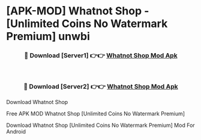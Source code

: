 # [APK-MOD] Whatnot  Shop - [Unlimited Coins No Watermark Premium] unwbi



<div align="center">
<h3>🔴 Download [Server1] 👉👉 <a href="https://momento.my/?title=Whatnot__Shop">Whatnot  Shop Mod Apk</a></h3><br>

<h3>🔴 Download [Server2] 👉👉 <a href="https://momento.my/?title=Whatnot__Shop">Whatnot  Shop Mod Apk</a></h3>
</div>



Download Whatnot  Shop 

Free APK MOD Whatnot  Shop [Unlimited Coins No Watermark Premium]

Download Whatnot  Shop [Unlimited Coins No Watermark Premium] Mod For Android

